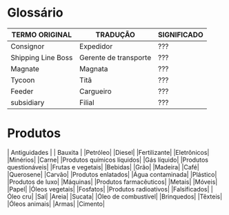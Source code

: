 Glossário
====================
| TERMO ORIGINAL  |  TRADUÇÃO  | SIGNIFICADO  |
| ------------------- | ------------------- |------------------- |
|  Consignor |  Expedidor | ??? |
|  Shipping Line Boss |  Gerente de transporte | ??? |
|  Magnate |  Magnata | ??? |
|  Tycoon |  Titã | ??? |
|  Feeder |  Cargueiro | ??? |
|  subsidiary |  Filial | ??? |

Produtos
====================
| Antiguidades |
| Bauxita |
|Petróleo|
|Diesel|
|Fertilizante|
|Eletrônicos|
|Minérios|
|Carne|
|Produtos químicos líquidos|
|Gás líquido|
|Produtos questionáveis|
|Frutas e vegetais|
|Bebidas|
|Grão|
|Madeira|
|Café|
|Querosene|
|Carvão|
|Produtos enlatados|
|Água contaminada|
|Plástico|
|Produtos de luxo|
|Máquinas|
|Produtos farmacêuticos|
|Metais|
|Móveis|
|Papel|
|Óleos vegetais|
|Fosfatos|
|Produtos radioativos|
|Falsificados|
|Óleo cru|
|Sal|
|Areia|
|Sucata|
|Óleo de combustível|
|Brinquedos|
|Têxteis|
|Óleos animais|
|Armas|
|Cimento|
